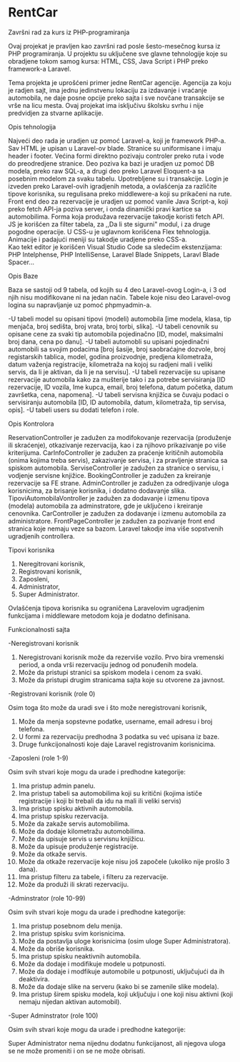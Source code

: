 # RentCar
 Završni rad za kurs iz PHP-programiranja

 Ovaj projekat je pravljen kao završni rad posle šesto-mesečnog kursa iz PHP programiranja. U projektu su uključene sve glavne tehnologije koje su obradjene tokom samog kursa: HTML, CSS, Java Script i PHP preko framework-a Laravel. 

 Tema projekta je uprošćeni primer jedne RentCar agencije. Agencija za koju je radjen sajt, ima jednu jedinstvenu lokaciju za izdavanje i vraćanje automobila, ne daje posne opcije preko sajta i sve novčane transakcije se vrše na licu mesta. Ovaj projekat ima isključivu školsku svrhu i nije predvidjen za stvarne aplikacije. 

Opis tehnologija

Najveći deo rada je uradjen uz pomoć Laravel-a, koji je framework PHP-a. Sav HTML je upisan u Laravel-ov blade. Stranice su uniformisane i imaju header i footer. Većina formi direktno pozivaju controler preko ruta i vode do preodredjene stranice. Deo poziva ka bazi je uradjen uz pomoć DB modela, preko raw SQL-a, a drugi deo preko Laravel Eloquent-a sa posebnim modelom za svaku tabelu. Upotrebljene su i transakcije. Login je izveden preko Laravel-ovih igradjenih metoda, a ovlašćenja za različite tipove korisnika, su regulisana preko middlewere-a koji su prikačeni na rute. 
Front end deo za rezervacije je uradjen uz pomoć vanile Java Script-a, koji preko fetch API-ja poziva server, i onda dinamički pravi kartice sa automobilima. Forma koja produžava rezervacije takodje koristi fetch API. JS je korišćen za filter tabela, za ,,Da li ste sigurni" modul, i za druge pogodne operacije. U CSS-u je uglavnom korišćena Flex tehnologija. Animacije i padajući meniji su takodje uradjene preko CSS-a.  
Kao tekt editor je korišćen Visual Studio Code sa sledećim ekstenzijama: PHP Intelphense, PHP IntelliSense, Laravel Blade Snippets, Laravl Blade Spacer...

Opis Baze

Baza se sastoji od 9 tabela, od kojih su 4 deo Laravel-ovog Login-a, i 3 od njih nisu modifikovane ni na jedan način. Tabele koje nisu deo Laravel-ovog logina su napravljanje uz pomoć phpmyadmin-a.

-U tabeli model su opisani tipovi (modeli) automobila [ime modela, klasa, tip menjača, broj sedišta, broj vrata, broj torbi, slika].
-U tabeli cenovnik su opisane cene za svaki tip automobila pojedinačno [ID, model, maksimalni broj dana, cena po danu].
-U tabeli automobli su upisani pojedinačni automobili sa svojim podacima [broj šasije, broj saobraćajne dozvole, broj registarskih tablica, model, godina proizvodnje, predjena kilometraža, datum važenja registracije, kilometraža na kojoj su radjeni mali i veliki servis, da li je aktivan, da li je na servisu].
-U tabeli rezervacije su upisane rezervacije automobila kako za mušterije tako i za potrebe servisiranja [ID rezervacije, ID vozila, Ime kupca, email, broj telefona, datum početka, datum završetka, cena, napomena].
-U tabeli servisna knjižica se čuvaju podaci o servisiranju automobila [ID, ID automobila, datum, kilometraža, tip servisa, opis]. 
-U tabeli users su dodati telefon i role. 

Opis Kontrolora

ReservationController je zadužen za modifokovanje rezervacija (produženje ili skraćenje), otkazivanje rezervacija, kao i za njihovo prikazivanje po više kriterijuma.
CarInfoController je zadužen za praćenje kritičnih automobila (onima kojima treba servis), zakazivanje servisa, i za pravljenje stranica sa spiskom automobila.
ServiseController je zadužen za stranice o servisu, i vodjenje servisne knjižice. 
BookingController je zadužen za kreiranje rezervacije sa FE strane. 
AdminController je zadužen za odredjivanje uloga korisnicima, za brisanje korisnika, i dodatno dodavanje slika. 
TipoviAutomobilaVontroller je zadužen za dodavanje i izmenu tipova (modela) automobila za adminstratore, gde je uključeno i kreiranje cenovnika.
CarController je zadužen za dodavanje i izmenu automobila za administratore. 
FrontPageController je zadužen za pozivanje front end stranica koje nemaju veze sa bazom. 
Laravel takodje ima više sopstvenih ugradjenih controllera. 

Tipovi korisnika

1. Neregitrovani korisnik,
2. Registrovani korisnik,
3. Zaposleni,
4. Administrator,
5. Super Administrator. 

Ovlašćenja tipova korisnika su ograničena Laravelovim ugradjenim funkcijama i middleware metodom koja je dodatno definisana. 

Funkcionalnosti sajta

-Neregistrovani korisnik

1. Neregistrovani korisnik može da rezerviše vozilo. Prvo bira vremenski period, a onda vrši rezervaciju jednog od ponuđenih modela.
2. Može da pristupi stranici sa spiskom modela i cenom za svaki. 
3. Može da pristupi drugim stranicama sajta koje su otvorene za javnost.

-Registrovani korisnik (role 0)

Osim toga što može da uradi sve i što može neregistrovani korisnik,

1. Može da menja sopstevne podatke, username, email adresu i broj telefona. 
2. U formi za rezervaciju predhodna 3 podatka su već upisana iz baze. 
3. Druge funkcijonalnosti koje daje Laravel registrovanim korisnicima. 

-Zaposleni (role 1-9)

Osim svih stvari koje mogu da urade i predhodne kategorije:

1. Ima pristup admin panelu.
2. Ima pristup tabeli sa automobilima koji su kritični (kojima ističe registracije i koji bi trebali da idu na mali ili veliki servis)
3. Ima pristup spisku aktivnih automobila.
4. Ima pristup spisku rezervacija. 
5. Može da zakaže servis automobilima.
6. Može da dodaje kilometražu automobilima. 
7. Može da upisuje servis u servisnu knjižicu.
8. Može da upisuje produženje registracije. 
9. Može da otkaže servis.
10. Može da otkaže rezervacije koje nisu još započele (ukoliko nije prošlo 3 dana).
11. Ima pristup filteru za tabele, i filteru za rezervacije. 
12. Može da produži ili skrati rezervaciju. 

-Adminstrator (role 10-99)

Osim svih stvari koje mogu da urade i predhodne kategorije:

1. Ima pristup posebnom delu menija.
2. Ima pristup spisku svim korisnicima.
3. Može da postavlja uloge korisnicima (osim uloge Super Administratora).
4. Može da obriše korisnika.
5. Ima pristup spisku neaktivnih automobila.  
6. Može da dodaje i modifikuje modele u potpunosti.
7. Može da dodaje i modfikuje automobile u potpunosti, uključujući da ih deaktivira.
8. Može da dodaje slike na serveru (kako bi se zamenile slike modela). 
9. Ima pristup širem spisku modela, koji uključuju i one koji nisu aktivni (koji nemaju nijedan aktivan automobil).

-Super Adminstrator (role 100)

Osim svih stvari koje mogu da urade i predhodne kategorije:

Super Administrator nema nijednu dodatnu funkcijanost, ali njegova uloga se ne može promeniti i on se ne može obrisati. 